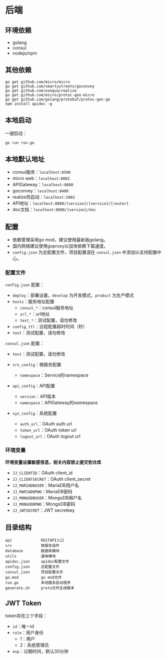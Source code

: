 # 后端
## 环境依赖
- golang
- consul
- nodejs/npm

## 其他依赖

    go get github.com/micro/micro
    go get github.com/smartystreets/goconvey
    go get github.com/oxequa/realize
    go get github.com/micro/protoc-gen-micro
    go get github.com/golang/protobuf/protoc-gen-go
    npm install apidoc -g
    
## 本地启动
一键启动：

    go run run.go

## 本地默认地址
- consul服务：`localhost:8500`
- micro web：`localhost:8082`
- APIGateway：`localhost:8080`
- goconvey：`localhost:8400`
- realize热启动：`localhost:5002`
- API地址：`localhost:8080/[version]/[service]/[router]`
- doc文档：`localhost:8080/[version]/doc`

## 配置
- 依赖管理采用go mod，建议使用最新版golang。
- 国内网络建议使用goproxy以加快依赖下载速度。
- `config.json` 为总配置文件，项目配置请在 `consul.json` 中添加以支持配置中心。

### 配置文件
`config.json` 配置：

- `deploy`：部署设置，`develop` 为开发模式，`product` 为生产模式
- `hosts`：服务地址配置
  - `consul_*`：consul服务地址
  - `url_*`：url地址
  - `test_*`：测试配置，请勿修改
- `config_ttl`：远程配置超时时间（秒）
- `test`：测试配置，请勿修改

`consul.json` 配置：

- `test`：测试配置，请勿修改
- `srv_config`：微服务配置
  - `namespace`：Service的namespace

- `api_config`：API配置
  - `version`：API版本
  - `namespace`：APIGateway的namespace

- `sys_config`：系统配置
  - `auth_url`：OAuth auth url
  - `token_url`：OAuth token url
  - `logout_url`：OAuth logout url

### 环境变量
**环境变量设置敏感信息，相关内容禁止提交到仓库**

- `JJ_CLIENTID`：OAuth client_id
- `JJ_CLIENTSECRET`：OAuth client_secret
- `JJ_MARIADBUSER`：MariaDB用户名
- `JJ_MARIADBPWD`：MariaDB密码
- `JJ_MONGODBUSER`：MongoDB用户名
- `JJ_MONGODBPWD`：MongoDB密码
- `JJ_JWTSECRET`：JWT secretkey

## 目录结构

    api             RESTAPI入口
    srv             微服务组件
    database        数据库模块
    utils           通用模块
    apidoc.json     apidoc配置文件
    config.json     总配置文件
    consul.json     项目配置文件
    go.mod          go mod文件
    run.go          本地服务启动程序
    generate.sh     proto文件生成脚本

## JWT Token
token存在三个字段：

- `id`：唯一id
- `role`：用户身份
  - 1：用户
  - 2：系统管理员
- `exp`：过期时间，默认30分钟
